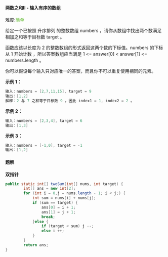 #### 两数之和II - 输入有序的数组

难度:<font color=#5AB726>简单</font>

给定一个已按照 升序排列  的整数数组 numbers ，请你从数组中找出两个数满足相加之和等于目标数 target 。

函数应该以长度为 2 的整数数组的形式返回这两个数的下标值。numbers 的下标 从 1 开始计数 ，所以答案数组应当满足 1 <= answer[0] < answer[1] <= numbers.length 。

你可以假设每个输入只对应唯一的答案，而且你不可以重复使用相同的元素。

**示例 1：**

```java
输入：numbers = [2,7,11,15], target = 9
输出：[1,2]
解释：2 与 7 之和等于目标数 9 。因此 index1 = 1, index2 = 2 。
```

**示例 2：**

```java
输入：numbers = [2,3,4], target = 6
输出：[1,3]
```

**示例 3：**

```java
输入：numbers = [-1,0], target = -1
输出：[1,2]
```

#### 题解

**双指针**

```java
public static int[] twoSum(int[] nums, int target) {
		int[] ans = new int[2]; 
		for (int i = 0,j = nums.length - 1; i < j;) {
			int sum = nums[i] + nums[j];
			if (sum == target) {
				ans[0] = i + 1;
				ans[1] = j + 1;
				break;
			}else {
				if (target < sum) j --; 
				else i ++;
			}
		}
		return ans;
}
```

